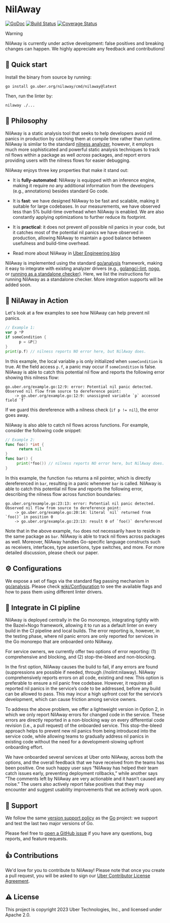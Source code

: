# NilAway

[![GoDoc][doc-img]][doc] [![Build Status][ci-img]][ci] [![Coverage Status][cov-img]][cov]

> [!WARNING]  
> NilAway is currently under active development: false positives and breaking changes can happen. 
> We highly appreciate any feedback and contributions!

## 🚀 Quick start

Install the binary from source by running:
```shell
go install go.uber.org/nilaway/cmd/nilaway@latest
```

Then, run the linter by:
```shell
nilaway ./...
```

## 🧠 Philosophy
NilAway is a static analysis tool that seeks to help developers avoid nil panics in production by catching them at
compile time rather than runtime. NilAway is similar to the standard
[nilness analyzer](https://pkg.go.dev/golang.org/x/tools/go/analysis/passes/nilness), however, it employs much more
sophisticated and powerful static analysis techniques to track nil flows within a package as well _across_ packages, and
report errors providing users with the nilness flows for easier debugging.

NilAway enjoys three key properties that make it stand out:

* It is **fully-automated**: NilAway is equipped with an inference engine, making it require _no_ any additional
  information from the developers (e.g., annotations) besides standard Go code.

* It is **fast**: we have designed NilAway to be fast and scalable, making it suitable for large codebases. In our
  measurements, we have observed less than 5% build-time overhead when NilAway is enabled. We are also constantly applying
  optimizations to further reduce its footprint.

* It is **practical**: it does not prevent _all_ possible nil panics in your code, but it catches most of the potential
  nil panics we have observed in production, allowing NilAway to maintain a good balance between usefulness and build-time
  overhead.
* Read more about NilAway in [Uber Engineering blog](https://www.uber.com/en-NL/blog/nilaway-practical-nil-panic-detection-for-go/)

NilAway is implemented using the standard [go/analysis](https://pkg.go.dev/golang.org/x/tools/go/analysis) framework, 
making it easy to integrate with existing analyzer drivers (e.g., [golangci-lint](https://github.com/golangci/golangci-lint),
[nogo](https://github.com/bazelbuild/rules_go/blob/master/go/nogo.rst), or 
[running as a standalone checker](https://pkg.go.dev/golang.org/x/tools/go/analysis/singlechecker)). Here, we list the 
instructions for running NilAway as a standalone checker. More integration supports will be added soon.

## 🏁 NilAway in Action

Let's look at a few examples to see how NilAway can help prevent nil panics.

```go
// Example 1:
var p *P
if someCondition {
      p = &P{}
}
print(p.f) // nilness reports NO error here, but NilAway does.
```

In this example, the local variable `p` is only initialized when `someCondition` is true. At the field access `p.f`, a
panic may occur if `someCondition` is false. NilAway is able to catch this potential nil flow and reports the following
error showing this nilness flow:

```
go.uber.org/example.go:12:9: error: Potential nil panic detected. Observed nil flow from source to dereference point:
    -> go.uber.org/example.go:12:9: unassigned variable `p` accessed field `f`
```

If we guard this dereference with a nilness check (`if p != nil`), the error goes away.

NilAway is also able to catch nil flows across functions. For example, consider the following code snippet:

```go
// Example 2:
func foo() *int {
      return nil
}
func bar() {
     print(*foo()) // nilness reports NO error here, but NilAway does.
}
```

In this example, the function `foo` returns a nil pointer, which is directly dereferenced in `bar`, resulting in a panic
whenever `bar` is called. NilAway is able to catch this potential nil flow and reports the following error, describing
the nilness flow across function boundaries: 

```
go.uber.org/example.go:23:13: error: Potential nil panic detected. Observed nil flow from source to dereference point:
    -> go.uber.org/example.go:20:14: literal `nil` returned from `foo()` in position 0
    -> go.uber.org/example.go:23:13: result 0 of `foo()` dereferenced
```

Note that in the above example, `foo` does not necessarily have to reside in the same package as `bar`. NilAway is able
to track nil flows across packages as well. Moreover, NilAway handles Go-specific language constructs such as receivers,
interfaces, type assertions, type switches, and more. For more detailed discussion, please check our paper.

## ⚙️ Configurations

We expose a set of flags via the standard flag passing mechanism in [go/analysis](https://pkg.go.dev/golang.org/x/tools/go/analysis).
Please check [wiki/Configuration](https://github.com/uber-go/nilaway/wiki/Configuration) to see the available flags and
how to pass them using different linter drivers.

## 🛫 Integrate in CI pipline
NilAway is deployed centrally in the Go monorepo, integrating tightly with the Bazel+Nogo framework, allowing it to run as a default linter on every build in the CI pipeline and local builds. The error reporting is, however, in the testing phase, where nil panic errors are only reported for services in the Go monorepo that are onboarded onto NilAway.

For service owners, we currently offer two options of error reporting: (1) comprehensive and blocking, and (2) stop-the-bleed and non-blocking.

In the first option, NilAway causes the build to fail, if any errors are found (suppressions are possible if needed, through //nolint:nilaway). NilAway comprehensively reports errors on all code, existing and new. This option is preferable to ensure a nil panic free codebase. However, it requires all reported nil panics in the service’s code to be addressed, before any build can be allowed to pass. This may incur a high upfront cost for the service’s development, which can cause friction among service owners.

To address the above problem, we offer a lightweight version in Option 2, in which we only report NilAway errors for changed code in the service. These errors are directly reported in a non-blocking way on every differential code revision (i.e., a pull request) of the onboarded service. This stop-the-bleed approach helps to prevent new nil panics from being introduced into the service code, while allowing teams to gradually address nil panics in existing code without the need for a development-slowing upfront onboarding effort.

We have onboarded several services at Uber onto NilAway, across both the options, and the overall feedback that we have received from the teams has been positive. One such happy user says “NilAway has helped their team catch issues early, preventing deployment rollbacks,” while another says “The comments left by NilAway are very actionable and it hasn’t caused any noise.” The users also actively report false positives that they may encounter and suggest usability improvements that we actively work upon.

## 💬 Support 

We follow the same [version support policy](https://go.dev/doc/devel/release#policy) as the [Go](https://golang.org/) 
project: we support and test the last two major versions of Go.

Please feel free to [open a GitHub issue](https://github.com/uber-go/nilaway/issues) if you have any questions, bug 
reports, and feature requests.

## 👍 Contributions

We'd love for you to contribute to NilAway! Please note that once you create a pull request, you will be asked to sign 
our [Uber Contributor License Agreement](https://cla-assistant.io/uber-go/nilaway).

## ⚠️ License

This project is copyright 2023 Uber Technologies, Inc., and licensed under Apache 2.0.

[doc-img]: https://pkg.go.dev/badge/go.uber.org/nilaway.svg
[doc]: https://pkg.go.dev/go.uber.org/nilaway
[ci-img]: https://github.com/uber-go/nilaway/actions/workflows/ci.yml/badge.svg
[ci]: https://github.com/uber-go/nilaway/actions/workflows/ci.yml
[cov-img]: https://codecov.io/gh/uber-go/nilaway/branch/main/graph/badge.svg
[cov]: https://codecov.io/gh/uber-go/nilaway